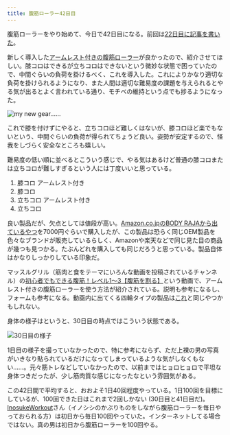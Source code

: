 ```yaml
---
title: 腹筋ローラー42日目
---
```

腹筋ローラーをやり始めて、今日で42日目になる。前回は[22日目に記事を書いた](https://r7kamura.com/articles/2022-06-10-abroller)。

新しく導入した[アームレスト付きの腹筋ローラー](https://www.amazon.co.jp/dp/B091DVYKXJ)が良かったので、紹介させてほしい。膝コロはできるが立ちコロはできないという微妙な状態で困っていたので、中間ぐらいの負荷を掛けるべく、これを導入した。これによりかなり適切な負荷を掛けられるようになり、また人間は適切な難易度の課題を与えられるとやる気が出るとよく言われている通り、モチベの維持という点でも捗るようになった。

![](https://lh3.googleusercontent.com/docs/AG8NV2Yx6APdkK4BcSJwJuvJkjPxmbSuMqr3nwvpiwsj_ChAacAHbboEuIHHfA7pGDoS7SHNz5yr_7w-8hzhTCM5BbGbT3wdVSZeVrgkkmum-AyvjFv8V6RaCAOMhhZgOsvQOQ3AgVR1aNo5hEIpFMv55z39dFaOXu-zngwqOl3_Aqe7tlS6EJD2YIf1Me5s-1D7zsZg1eeAV6Ex_XgahnVMm204T_X3cFxcsYFcMC2ZFA0uqTX9czMQ4fKbdt2FehqUaBnGXKE6AjB2JYhX9D03mNhvsRY4CFWsMH8LTgWDIWb-FhQqGht1THmrXvKJTC-0BWOYVHVk7Ud_fLe-JOqx9R_7S1QQtUrWGsICsop25evBiIWJQGCI1ezKh7kXbSZkDGwZGH6yc-D1DPSFB7fG61ii3QIVjkKNYsbb4sQ2meaM0qyhfjyqwBIp1ipBCe3KU2_XigzNwaZ_NlGJz044WPZyD-xLt-A3ccTH5NuC_p1KK1rlbsvSlwGAauuB-_QCTtIrO25viePMEYegso8fT1t6xiVO9uoQk-get6t3qcCj15Qs7UtNiEewi4tbFfrsJ2B_QuHtV9NjPC7OwxNdfYECB17ELmLuKMJLZ4eXSdiTdDcIDkN1WyUEpevrAdM0HiAMHmlnaB-pk-EtC-3yVLEN86WUBANu3SiAQFdD09EcbtIpfRbwLVIkkMEljpaE_a7h8vd45Ugo0iG3zeso9elN0UVLnqad1EYlZey-lMtfrUME7mALJIgzCHfYdQIEM-ese5weX0-G8Sl960UGwQ-7Xfp0EH98Hncz4k12HXjKFx78sUn5XjcjKk5Y0J9s8AS-itDhWeMAIXCwAOH_9ajvFekIubbF42oNRF2MuESznOYr2a7v1MCFWzseQPPEmlw2aj7xf5-zYtlQdRIbjOTpEHyzCxCqVEEfn5aK4NlMcldHCAnc88ywKLODLXcZ6v9GnoJEkmS3CimrUtX7lHyIcCYEDWJ2Gj5-kwiKMNr1HVVnV9TeYWQ1Iw8yMZeR7_HDCKfQ3AWc2JdCs83qOvahJ59cfuwXLi1R6JLB_5hGVwOvHgcclDWUZ6gCcDBN-CpchK62UHTxFqemEh8VSGX6uodnKEpZ0vArIH-W5B1B7-PEj-bmDLevnBTtCWQlCUNGpoZD3cOhv9ApPC2qXVt_4mR39qk8H3dvQMcEOTHjepvCa6Jeb5IVuztpaIF0kXjNCKZC-GxDSXVmvOlOUhr19stR1Z2I4APKKh6PKXEQZdx0ZQ "my new gear......")

これで膝を付けずにやると、立ちコロほど難しくはないが、膝コロほど楽でもないという、中間ぐらいの負荷が得られてちょうど良い。姿勢が安定するので、怪我をしづらく安全なところも嬉しい。

難易度の低い順に並べるとこういう感じで、やる気はあるけど普通の膝コロまたは立ちコロが難しすぎるという人には丁度いいと思っている。

1.  膝コロ アームレスト付き
2.  膝コロ
3.  立ちコロ アームレスト付き
4.  立ちコロ

良い製品だが、欠点としては値段が高い。[Amazon.co.jpのBODY RAJAから出ているやつ](https://www.amazon.co.jp/dp/B091DVYKXJ)を7000円ぐらいで購入したが、この製品は恐らく同じOEM製品を色々なブランドが販売しているらしく、Amazonや楽天などで同じ見た目の商品が幾つも見つかる。たぶんどれを購入しても同じだろうと思っている。製品自体はかなりしっかりしている印象だ。

マッスルグリル（筋肉と食をテーマにいろんな動画を投稿されているチャンネル）の[初心者でもできる腹筋！レベル1〜3【腹筋を割る】](https://www.youtube.com/watch?v=5Ie0jGMgzto&list=PLJWXeNPGozjtVGumqcAacWnJxX7YsNo4e&index=5&t=240s)という動画で、アームレスト付きの腹筋ローラーを使う方法が紹介されている。説明も参考になるし、フォームも参考になる。動画内に出てくる四輪タイプの製品は[これ](https://www.amazon.co.jp/dp/B09HKXMRL8)と同じやつかもしれない。

身体の様子はというと、30日目の時点ではこういう状態である。

![](https://lh3.googleusercontent.com/docs/AG8NV2YT8F9_xhkZP4n8q3162G_NIkLtPXyUY2elMCutfrim-aYNw-LRQWBZlof8UDWOZQH01qZ90Yslu2e7N-UNABqtR4rlMBwNyKoXvD7Ss4_CG5-R6reNbjRBWvSyyGTXVlI8bsw8g4N048by9KUGBB5pT17QK926qKYulPV3wHKxVQvpLi6PLF_bNI5DsC3vUwVEVk1GqgJuUIS6SbsqJbWWxymNAFy6q-sCDv8k-rG1SPB_IHRPG7kJXAf6D1rvL9xGJRNuCY2DscGeHK2-nmfAaLNdx0Kp6lkECjJECVP7R1wjT3n2EPrzaaXh5Aouvu4zITmM5TdPlG3lRQq_0enJS6S6_jpgd7_ar09fFKZ93uUvwPNaI-AOhNoqPK1RM22Xb2Zw0uSDJnH9mRxRwh-MyRKdsriS5YCDlW74AnCb27zX0pzF8YJ3eeWJK1rWUYVuISR4HXNUaPO-Rq7PKJMp6YsQKIbsxbLwW--3URKhd9oat0IqijSZn8iuu1-oa86Nplwmj1Xe1TqyjuWSzdEq4capWjIpXLUCSyKf7UKrd9Hgcx2MkB3aG6FnY6TlwaAjRurQx4LFP7M7sBf6nuPHbC66HMSYsqYaSvVajrrGSZQ_pnVpOXNH-3B2jWzvhFrKoFanMR35q2eRROTIOHMJ2R2GJK_JCR0GNf-bLO1HeK6d5rTkesfv-UuRCBg1Pzpt-HfwuR0NGQJJZzAoybdQtYq_W_KpY7siUqRGQnmYVyUCTNTTx5SA4WsP4o3mkANbyzfq3Q9PcppM39_tGqimhzg8hiZLSWKP0ELtxxQUQDmLQjtH1qxgMgIDLkKknCtwz5nf7m09vD5wOyqzpOXgJhYc0va6q3EdE2WjBmqF8UIpCezx2zjnP6M9sso3HVhib6U4jY1eHnS9y53AM0fxQTDSIYmIla76q0skAYb3ejdfPfcU-piEV20qg1g7HD_ldD5XoP5A4VyrulgB3QzWL_x9LPDxEWICQ6ntLta0Q4hJFaHegi6DEHo6hy-vaLIy5gb8CE2K7nlHRXEbKByU3IrRZ8T8A5WHndJr3gENeEcnMfZISPhdHSWk7Mx-eMJzAmIaHPeYDOey7PlFpcsSfotbntyZw4lYpypPCcfRudmhgsWUaaIFosra860qf4MkAQqel2odw31uBH6wvPpbidCt-tt1ItfZcLgLRmnmySwnMm2uRvZP-TUH4krXVN_JaWYaVsWXtgd-le2_L7NTdWiYGlYMuw79g8xXRQMUgFtdRA "30日目の様子")

1日目の様子を撮っていなかったので、特に参考にならず、ただ上裸の男の写真がいきなり貼られているだけになってしまっているような気がしなくもない……。元々筋トレなどしていなかったので、以前まではヒョロヒョロで平坦な身体つきだったが、少し筋肉質な感じになったなという雰囲気がある。

この42日間で平均すると、おおよそ1日40回程度やっている。1日100回を目標にしているが、100回できた日はこれまで2回しかない (30日目と41日目だ)。[InosukeWorkout](https://twitter.com/InosukeWorkout)さん（イノシシのかぶりものをしながら腹筋ローラーを毎日やっておられる方）は初日から毎日100回やっていた。インターネットしてる場合ではない。真の男は初日から腹筋ローラーを100回やる。
